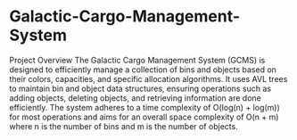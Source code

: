 # Galactic-Cargo-Management-System
Project Overview
The Galactic Cargo Management System (GCMS) is designed to efficiently manage a collection of bins and objects based on their colors, capacities, and specific allocation algorithms. It uses AVL trees to maintain bin and object data structures, ensuring operations such as adding objects, deleting objects, and retrieving information are done efficiently. The system adheres to a time complexity of O(log(n) + log(m)) for most operations and aims for an overall space complexity of O(n + m) where n is the number of bins and m is the number of objects.
